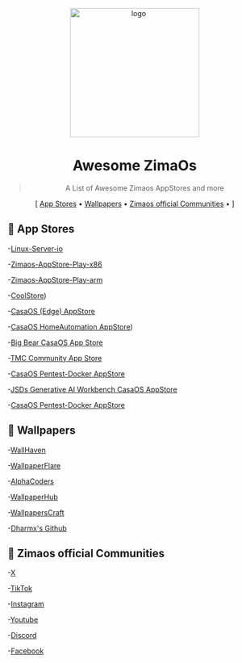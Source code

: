 <p align="center">
  <img width="256" height="256" alt="logo" src="https://github.com/user-attachments/assets/50128a71-1cbc-42ab-882a-24c72cea3205" />
  <h1 align="center">Awesome ZimaOs</h1>
</p>


<blockquote align="center"> A List of Awesome Zimaos AppStores and more</blockquote>

<p align="center">
[
  <a href="#-plugins">App Stores</a> •
  <a href="#%EF%B8%8F-metadata-providers">Wallpapers</a> •
  <a href="THEMES.md">Zimaos official Communities</a> •
]
</p>


 ## 🧩 App Stores
-[Linux-Server-io](https://casaos-appstore.paodayag.dev/linuxserver.zip)

-[Zimaos-AppStore-Play-x86](https://play.cuse.eu.org/Cp0204-AppStore-Play.zip)

-[Zimaos-AppStore-Play-arm](https://play.cuse.eu.org/Cp0204-AppStore-Play.zip)

-[CoolStore](https://casaos-appstore.paodayag.dev/coolstore.zip))

-[CasaOS (Edge) AppStore](https://paodayag.dev/casaos-appstore-edge.zip)

-[CasaOS HomeAutomation AppStore](https://github.com/mr-manuel/CasaOS-HomeAutomation-AppStore/archive/refs/tags/latest.zip))

-[Big Bear CasaOS App Store](https://github.com/bigbeartechworld/big-bear-casaos/archive/refs/heads/master.zip)

-[TMC Community App Store](https://github.com/mariosemes/CasaOS-TMCstore/archive/refs/heads/main.zip)

-[CasaOS Pentest-Docker AppStore](https://github.com/arch3rPro/Pentest-Docker/archive/refs/heads/master.zip)

-[JSDs Generative AI Workbench CasaOS AppStore](https://github.com/justserdar/ZimaOS-AppStore/archive/refs/tags/latest-v0.0.8.zip)

-[CasaOS Pentest-Docker AppStore](https://paodayag.dev/casaos-appstore-edge.zip)

 ## 🧩 Wallpapers
 -[WallHaven](https://wallhaven.cc/)
 
 -[WallpaperFlare](https://www.wallpaperflare.com/)
 
 -[AlphaCoders](https://alphacoders.com/)
 
 -[WallpaperHub](https://www.wallpaperhub.app/)
 
 -[WallpapersCraft](https://wallpaperscraft.com/)
 
 -[Dharmx's Github](https://github.com/dharmx/walls/tree/main)

 ## 🧩 Zimaos official Communities
 -[X](https://x.com/ZimaSpace?utm_source=brand_zimaspace&utm_medium=social&utm_campaign=follow_x)
 
 -[TikTok](https://www.tiktok.com/@zimaboard)
 
 -[Instagram](https://www.instagram.com/zima_space)
 
 -[Youtube](https://www.youtube.com/@ZimaSpace)
 
 -[Discord](https://discord.com/invite/f9nzbmpMtU)

 -[Facebook](https://www.facebook.com/zimaboard?utm_source=brand_zimaspace&utm_medium=social&utm_campaign=follow_fb)
 



